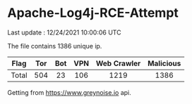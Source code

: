 
# Apache-Log4j-RCE-Attempt

Last update : 12/24/2021 10:00:06 UTC

The file contains 1386 unique ip.

| Flag | Tor | Bot | VPN | Web Crawler | Malicious |
| :-:  | :-: | :-: | :-: | :-:         | :-:       |
| Total| 504  | 23  | 106  | 1219          | 1386        |

Getting from https://www.greynoise.io api.
